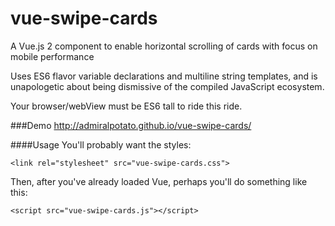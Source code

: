 # vue-swipe-cards
A Vue.js 2 component to enable horizontal scrolling of cards with focus on mobile performance

Uses ES6 flavor variable declarations and multiline string templates, and is unapologetic about being dismissive of the compiled JavaScript ecosystem.

Your browser/webView must be ES6 tall to ride this ride.

###Demo
http://admiralpotato.github.io/vue-swipe-cards/

####Usage
You'll probably want the styles:

```<link rel="stylesheet" src="vue-swipe-cards.css">```

Then, after you've already loaded Vue, perhaps you'll do something like this:

```<script src="vue-swipe-cards.js"></script>```
